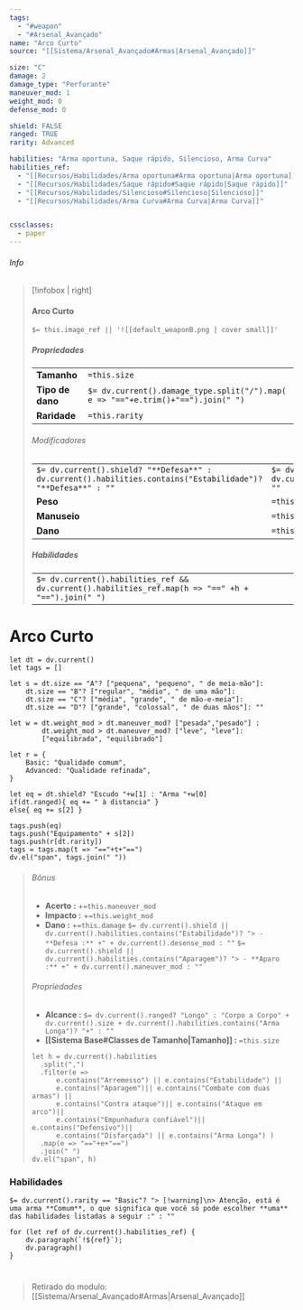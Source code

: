 ```yaml
---
tags:
  - "#weapon"
  - "#Arsenal_Avançado"
name: "Arco Curto"
source: "[[Sistema/Arsenal_Avançado#Armas|Arsenal_Avançado]]"

size: "C"
damage: 2
damage_type: "Perfurante"
maneuver_mod: 1
weight_mod: 0
defense_mod: 0

shield: FALSE
ranged: TRUE
rarity: Advanced

habilities: "Arma oportuna, Saque rápido, Silencioso, Arma Curva"
habilities_ref: 
  - "[[Recursos/Habilidades/Arma oportuna#Arma oportuna|Arma oportuna]]"
  - "[[Recursos/Habilidades/Saque rápido#Saque rápido|Saque rápido]]"
  - "[[Recursos/Habilidades/Silencioso#Silencioso|Silencioso]]"
  - "[[Recursos/Habilidades/Arma Curva#Arma Curva|Arma Curva]]"


cssclasses:
  - paper
---
```


###### Info
> [!infobox | right]
> ####   Arco Curto
> `$= this.image_ref || '![[default_weaponB.png | cover small]]' `
>
> ##### Propriedades 
> | | |
> | ---- |  --- |
> | **Tamanho** | `=this.size`|
> | **Tipo de dano** | `$= dv.current().damage_type.split("/").map( e => "=="+e.trim()+"==").join(" ")` |
> | **Raridade** | `=this.rarity` |
>
> ###### Modificadores
> | | |
> | ---- |  --- |
> |`$= dv.current().shield? "**Defesa**" :  dv.current().habilities.contains("Estabilidade")? "**Defesa**" : ""`| `$= dv.current().shield?  dv.current().defense_mod: ""`|
> | **Peso** | `=this.weight_mod`|
> | **Manuseio** | `=this.maneuver_mod` |
> | **Dano** | `=this.damage` |
> 
> ##### Habilidades
> | |
> | ---- | 
> | `$= dv.current().habilities_ref && dv.current().habilities_ref.map(h => "==" +h + "==").join(" ")` | 


# Arco Curto
```dataviewjs
let dt = dv.current()
let tags = []

let s = dt.size == "A"? ["pequena", "pequeno", " de meia-mão"]:
	dt.size == "B"? ["regular", "médio", " de uma mão"]:
	dt.size == "C"? ["média", "grande", " de mão-e-meia"]:
	dt.size == "D"? ["grande", "colossal", " de duas mãos"]: ""
	
let w = dt.weight_mod > dt.maneuver_mod? ["pesada","pesado"] :
		dt.weight_mod > dt.maneuver_mod? ["leve", "leve"]:
		["equilibrada", "equilibrado"]

let r = {
	Basic: "Qualidade comum",
	Advanced: "Qualidade refinada", 
}

let eq = dt.shield? "Escudo "+w[1] : "Arma "+w[0]
if(dt.ranged){ eq += " à distancia" }
else{ eq += s[2] }

tags.push(eq)
tags.push("Equipamento" + s[2])
tags.push(r[dt.rarity])
tags = tags.map(t => "=="+t+"==")
dv.el("span", tags.join(" "))
```

> ###### Bônus
> - **Acerto :** +`=this.maneuver_mod` 
> - **Impacto :** +`=this.weight_mod`
> - **Dano :** +`=this.damage`
`$= dv.current().shield || dv.current().habilities.contains("Estabilidade")? "> - **Defesa :** +" + dv.current().desense_mod : ""`
`$= dv.current().shield || dv.current().habilities.contains("Aparagem")? "> - **Aparo :** +" + dv.current().maneuver_mod : ""`
> ###### Propriedades
> - **Alcance :** `$= dv.current().ranged? "Longo" : "Corpo a Corpo" + dv.current().size + dv.current().habilities.contains("Arma Longa")? "+" : ""`
> - **[[Sistema Base#Classes de Tamanho|Tamanho]] :** `=this.size`
> ```dataviewjs
> let h = dv.current().habilities
> 	.split(",")
> 	.filter(e => 
> 		e.contains("Arremesso") || e.contains("Estabilidade") ||
> 		e.contains("Aparagem")|| e.contains("Combate com duas armas") ||
> 		e.contains("Contra ataque")|| e.contains("Ataque em arco")||
> 		e.contains("Empunhadura confiável")|| e.contains("Defensivo")||
> 		e.contains("Disfarçada") || e.contains("Arma Longa") )
> 	.map(e => "=="+e+"==")
> 	.join(" ")
> dv.el("span", h)
> ```


### Habilidades

`$= dv.current().rarity == "Basic"? "> [!warning]\n> Atenção, está é uma arma **Comum**, o que significa que você só pode escolher **uma** das habilidades listadas a seguir :" : ""`

```dataviewjs
for (let ref of dv.current().habilities_ref) {
    dv.paragraph(`!${ref}`);
    dv.paragraph()
}
```

#
> Retirado do modulo: [[Sistema/Arsenal_Avançado#Armas|Arsenal_Avançado]]
